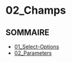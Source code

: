 # 02_Champs

## SOMMAIRE

- [01_Select-Options](./01_Select-Options.md)
- [02_Parameters](./02_Parameters.md)
